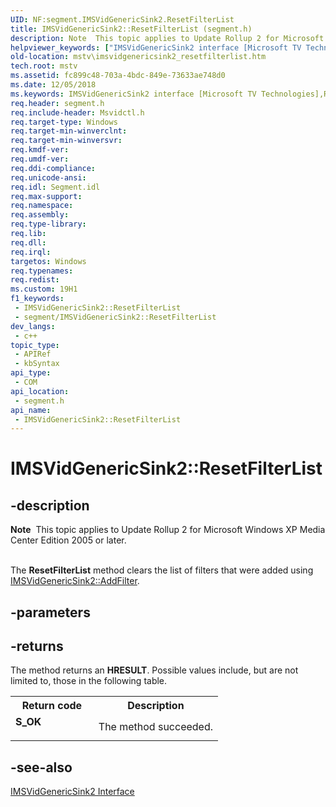 ```yaml
---
UID: NF:segment.IMSVidGenericSink2.ResetFilterList
title: IMSVidGenericSink2::ResetFilterList (segment.h)
description: Note  This topic applies to Update Rollup 2 for Microsoft Windows XP Media Center Edition 2005 or later. .
helpviewer_keywords: ["IMSVidGenericSink2 interface [Microsoft TV Technologies]","ResetFilterList method","IMSVidGenericSink2.ResetFilterList","IMSVidGenericSink2::ResetFilterList","IMSVidGenericSink2ResetFilterList","ResetFilterList","ResetFilterList method [Microsoft TV Technologies]","ResetFilterList method [Microsoft TV Technologies]","IMSVidGenericSink2 interface","mstv.imsvidgenericsink2_resetfilterlist","segment/IMSVidGenericSink2::ResetFilterList"]
old-location: mstv\imsvidgenericsink2_resetfilterlist.htm
tech.root: mstv
ms.assetid: fc899c48-703a-4bdc-849e-73633ae748d0
ms.date: 12/05/2018
ms.keywords: IMSVidGenericSink2 interface [Microsoft TV Technologies],ResetFilterList method, IMSVidGenericSink2.ResetFilterList, IMSVidGenericSink2::ResetFilterList, IMSVidGenericSink2ResetFilterList, ResetFilterList, ResetFilterList method [Microsoft TV Technologies], ResetFilterList method [Microsoft TV Technologies],IMSVidGenericSink2 interface, mstv.imsvidgenericsink2_resetfilterlist, segment/IMSVidGenericSink2::ResetFilterList
req.header: segment.h
req.include-header: Msvidctl.h
req.target-type: Windows
req.target-min-winverclnt: 
req.target-min-winversvr: 
req.kmdf-ver: 
req.umdf-ver: 
req.ddi-compliance: 
req.unicode-ansi: 
req.idl: Segment.idl
req.max-support: 
req.namespace: 
req.assembly: 
req.type-library: 
req.lib: 
req.dll: 
req.irql: 
targetos: Windows
req.typenames: 
req.redist: 
ms.custom: 19H1
f1_keywords:
 - IMSVidGenericSink2::ResetFilterList
 - segment/IMSVidGenericSink2::ResetFilterList
dev_langs:
 - c++
topic_type:
 - APIRef
 - kbSyntax
api_type:
 - COM
api_location:
 - segment.h
api_name:
 - IMSVidGenericSink2::ResetFilterList
---
```


# IMSVidGenericSink2::ResetFilterList


## -description

<div class="alert"><b>Note</b>  This topic applies to Update Rollup 2 for Microsoft Windows XP Media Center Edition 2005 or later.</div>
<div> </div>




The <b>ResetFilterList</b> method clears the list of filters that were added using <a href="/windows/desktop/api/segment/nf-segment-imsvidgenericsink2-addfilter">IMSVidGenericSink2::AddFilter</a>.

## -parameters

## -returns

The method returns an <b>HRESULT</b>. Possible values include, but are not limited to, those in the following table.

<table>
<tr>
<th>Return code</th>
<th>Description</th>
</tr>
<tr>
<td width="40%">
<dl>
<dt><b>S_OK</b></dt>
</dl>
</td>
<td width="60%">
The method succeeded.

</td>
</tr>
</table>

## -see-also

<a href="/windows/desktop/api/segment/nn-segment-imsvidgenericsink2">IMSVidGenericSink2 Interface</a>

